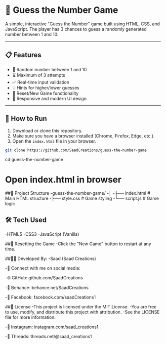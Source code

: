 # 🎯 Guess the Number Game

A simple, interactive "Guess the Number" game built using HTML, CSS, and JavaScript. The player has 3 chances to guess a randomly generated number between 1 and 10.

---

## 📋 Features

- 🎲 Random number between 1 and 10
- ⌛ Maximum of 3 attempts
- ✅ Real-time input validation
- 💡 Hints for higher/lower guesses
- 🧼 Reset/New Game functionality
- 🎨 Responsive and modern UI design

---

## 🚀 How to Run

1. Download or clone this repository.
2. Make sure you have a browser installed (Chrome, Firefox, Edge, etc.).
3. Open the `index.html` file in your browser.

```bash
git clone https://github.com/SaadCreations/guess-the-number-game
```
cd guess-the-number-game
# Open index.html in browser

##📁 Project Structure
-guess-the-number-game/
-│
-├── index.html       # Main HTML structure
-├── style.css        # Game styling
-└── script.js        # Game logic

## 🛠️ Tech Used
-HTML5
-CSS3
-JavaScript (Vanilla)

##🔄 Resetting the Game
-Click the "New Game" button to restart at any time.

##👨‍💻 Developed By:
-Saad (Saad Creations)

-📣 Connect with me on social media:

-🌐 GitHub: github.com/SaadCreations

-🎨 Behance: behance.net/SaadCreations

-📘 Facebook: facebook.com/saadCreations1

##📝 License
-This project is licensed under the MIT License.
-You are free to use, modify, and distribute this project with attribution.
-See the LICENSE file for more information.

-📸 Instagram: instagram.com/saad_creations1

-🧵 Threads: threads.net/@saad_creations1
